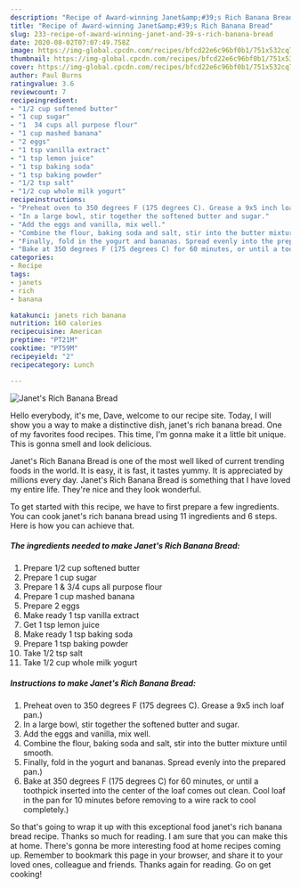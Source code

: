 ```yaml
---
description: "Recipe of Award-winning Janet&amp;#39;s Rich Banana Bread"
title: "Recipe of Award-winning Janet&amp;#39;s Rich Banana Bread"
slug: 233-recipe-of-award-winning-janet-and-39-s-rich-banana-bread
date: 2020-08-02T07:07:49.758Z
image: https://img-global.cpcdn.com/recipes/bfcd22e6c96bf0b1/751x532cq70/janets-rich-banana-bread-recipe-main-photo.jpg
thumbnail: https://img-global.cpcdn.com/recipes/bfcd22e6c96bf0b1/751x532cq70/janets-rich-banana-bread-recipe-main-photo.jpg
cover: https://img-global.cpcdn.com/recipes/bfcd22e6c96bf0b1/751x532cq70/janets-rich-banana-bread-recipe-main-photo.jpg
author: Paul Burns
ratingvalue: 3.6
reviewcount: 7
recipeingredient:
- "1/2 cup softened butter"
- "1 cup sugar"
- "1  34 cups all purpose flour"
- "1 cup mashed banana"
- "2 eggs"
- "1 tsp vanilla extract"
- "1 tsp lemon juice"
- "1 tsp baking soda"
- "1 tsp baking powder"
- "1/2 tsp salt"
- "1/2 cup whole milk yogurt"
recipeinstructions:
- "Preheat oven to 350 degrees F (175 degrees C). Grease a 9x5 inch loaf pan.)"
- "In a large bowl, stir together the softened butter and sugar."
- "Add the eggs and vanilla, mix well."
- "Combine the flour, baking soda and salt, stir into the butter mixture until smooth."
- "Finally, fold in the yogurt and bananas. Spread evenly into the prepared pan.)"
- "Bake at 350 degrees F (175 degrees C) for 60 minutes, or until a toothpick inserted into the center of the loaf comes out clean. Cool loaf in the pan for 10 minutes before removing to a wire rack to cool completely.)"
categories:
- Recipe
tags:
- janets
- rich
- banana

katakunci: janets rich banana 
nutrition: 160 calories
recipecuisine: American
preptime: "PT21M"
cooktime: "PT59M"
recipeyield: "2"
recipecategory: Lunch

---
```



![Janet&#39;s Rich Banana Bread](https://img-global.cpcdn.com/recipes/bfcd22e6c96bf0b1/751x532cq70/janets-rich-banana-bread-recipe-main-photo.jpg)

Hello everybody, it's me, Dave, welcome to our recipe site. Today, I will show you a way to make a distinctive dish, janet&#39;s rich banana bread. One of my favorites food recipes. This time, I'm gonna make it a little bit unique. This is gonna smell and look delicious.

Janet&#39;s Rich Banana Bread is one of the most well liked of current trending foods in the world. It is easy, it is fast, it tastes yummy. It is appreciated by millions every day. Janet&#39;s Rich Banana Bread is something that I have loved my entire life. They're nice and they look wonderful.




To get started with this recipe, we have to first prepare a few ingredients. You can cook janet&#39;s rich banana bread using 11 ingredients and 6 steps. Here is how you can achieve that.

<!--inarticleads1-->

##### The ingredients needed to make Janet&#39;s Rich Banana Bread:

1. Prepare 1/2 cup softened butter
1. Prepare 1 cup sugar
1. Prepare 1 &amp; 3/4 cups all purpose flour
1. Prepare 1 cup mashed banana
1. Prepare 2 eggs
1. Make ready 1 tsp vanilla extract
1. Get 1 tsp lemon juice
1. Make ready 1 tsp baking soda
1. Prepare 1 tsp baking powder
1. Take 1/2 tsp salt
1. Take 1/2 cup whole milk yogurt




<!--inarticleads2-->

##### Instructions to make Janet&#39;s Rich Banana Bread:

1. Preheat oven to 350 degrees F (175 degrees C). Grease a 9x5 inch loaf pan.)
1. In a large bowl, stir together the softened butter and sugar.
1. Add the eggs and vanilla, mix well.
1. Combine the flour, baking soda and salt, stir into the butter mixture until smooth.
1. Finally, fold in the yogurt and bananas. Spread evenly into the prepared pan.)
1. Bake at 350 degrees F (175 degrees C) for 60 minutes, or until a toothpick inserted into the center of the loaf comes out clean. Cool loaf in the pan for 10 minutes before removing to a wire rack to cool completely.)




So that's going to wrap it up with this exceptional food janet&#39;s rich banana bread recipe. Thanks so much for reading. I am sure that you can make this at home. There's gonna be more interesting food at home recipes coming up. Remember to bookmark this page in your browser, and share it to your loved ones, colleague and friends. Thanks again for reading. Go on get cooking!
